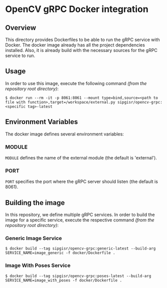 # OpenCV gRPC Docker integration

## Overview

This directory provides Dockerfiles to be able to run the gRPC service with Docker.
The docker image already has all the project dependencies installed.
Also, it is already build with the necessary sources for the gRPC service to run.

## Usage

In order to use this image, execute the following command *(from the repository root directory)*:

```shell
$ docker run --rm -it -p 8061:8061 --mount type=bind,source=<path to file with function>,target=/workspace/external.py sipgisr/opencv-grpc:<specific tag>-latest
```

## Environment Variables

The docker image defines several environment variables:

### MODULE

`MODULE` defines the name of the external module (the default is 'external').


### PORT

`PORT` specifies the port where the gRPC server should listen (the default is 8061).

## Building the image

In this repository, we define multiple gRPC services. 
In order to build the image for a specific service, execute the respective command *(from the repository root directory)*:

### Generic Image Service

```shell
$ docker build --tag sipgisr/opencv-grpc:generic-latest --build-arg SERVICE_NAME=image_generic -f docker/Dockerfile .
```

### Image With Poses Service

```shell
$ docker build --tag sipgisr/opencv-grpc:poses-latest --build-arg SERVICE_NAME=image_with_poses -f docker/Dockerfile .
```